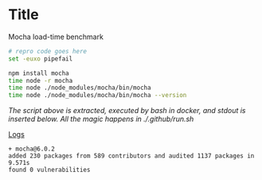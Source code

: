 # Title

Mocha load-time benchmark

```bash
# repro code goes here
set -euxo pipefail

npm install mocha
time node -r mocha
time node ./node_modules/mocha/bin/mocha
time node ./node_modules/mocha/bin/mocha --version
```

*The script above is extracted, executed by bash in docker, and stdout is inserted below.  All the magic happens in ./.github/run.sh*

[Logs](https://github.com/cspotcode/repros/runs/75758639)

```output
+ mocha@6.0.2
added 230 packages from 589 contributors and audited 1137 packages in 9.571s
found 0 vulnerabilities
```

